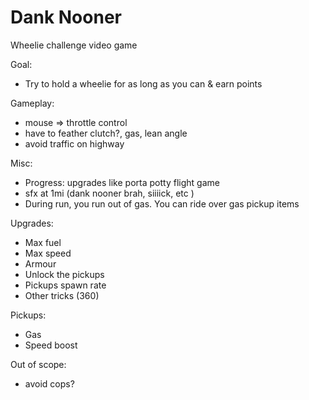 # Dank Nooner

Wheelie challenge video game

Goal:
- Try to hold a wheelie for as long as you can & earn points

Gameplay:
- mouse => throttle control
- have to feather clutch?, gas, lean angle
- avoid traffic on highway

Misc:
- Progress: upgrades like porta potty flight game
- sfx at 1mi (dank nooner brah, siiiick, etc )
- During run, you run out of gas. You can ride over gas pickup items

Upgrades:
- Max fuel
- Max speed
- Armour
- Unlock the pickups
- Pickups spawn rate
- Other tricks (360)

Pickups:
- Gas
- Speed boost

Out of scope:
- avoid cops?
